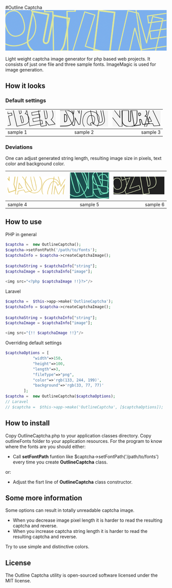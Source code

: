 #Outline Captcha
 ![Outline capture](/samples/outline.png "title")
 
 
Light weight captcha image generator for php based web projects. It consists of just one file and three sample fonts. ImageMagic is used for image generation. 

## How it looks
### Default settings


| ![Outline capture default](/samples/default1.png "Default 1") | ![Outline capture default](/samples/default2.png "Default 2") | ![Outline capture default](/samples/default3.png "Default 3") |
| ------------- |:-------------:| -----:|
| sample 1      | sample 2 | sample 3 | 



### Deviations

One can adjust generated string length, resulting image size in pixels, text color and background color. 

| ![Outline capture sample](/samples/possible1.png "Sample 4") | ![Outline capture sample](/samples/possible3.png "Sample 5") | ![Outline capture sample](/samples/possible4.png "Sample 6") |
| ------------- |:-------------:| -----:|
| sample 4      | sample 5 | sample 6 | 

## How to use
PHP in general
```php
$captcha =  new OutlineCaptcha();
$captcha->setFontPath('/path/to/fonts'); 
$captchaInfo = $captcha->createCaptchaImage();

$captchaString = $captchaInfo["string"];
$captchaImage = $captchaInfo["image"];
```
```php
<img src="<?php $captchaImage !!}?>"/>
```
Laravel
```php
$captcha =  $this->app->make('OutlineCaptcha');
$captchaInfo = $captcha->createCaptchaImage();

$captchaString = $captchaInfo["string"];
$captchaImage = $captchaInfo["image"];
```
```php
<img src="{!! $captchaImage !!}"/>
```
Overriding default settings
```php
$captchaOptions = [
            "width"=>150,
            "height"=>100,
            "length"=>3,
            "fileType"=>"png",
            "color"=>'rgb(133, 244, 199)',
            "background"=>'rgb(33, 77, 77)'
        ];
$captcha =  new OutlineCaptcha($captchaOptions);
// Laravel
// $captcha =  $this->app->make('OutlineCaptcha', [$captchaOptions]);
```
## How to install

Copy OutlineCaptcha.php to your application classes directory. Copy outlineFonts folder to your application resources.
For the program to know where the fonts are you should either:

* Call __setFontPath__ funtion like $captcha->setFontPath('/path/to/fonts') every time you create __OutlineCaptcha__ class.

or:

* Adjust the fisrt line of  __OutlineCaptcha__ class constructor. 

## Some more information

Some options can result in totally unreadable captcha image. 
* When you decrease image pixel length it is harder to read the resulting captcha and reverse. 
* When you increase captcha string length it is harder to read the resulting captcha and reverse. 

Try to use simple and distinctive colors.




## License
The Outline Captcha utility is open-sourced software licensed under the MIT license.
